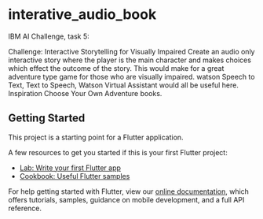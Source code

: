 # interative_audio_book

IBM AI Challenge, task 5: 

Challenge: Interactive Storytelling for Visually Impaired
Create an audio only interactive story where the player is the main character and makes choices which effect the outcome of the story.
This would make for a great adventure type game for those who are visually impaired.
watson Speech to Text, Text to Speech, Watson Virtual Assistant would all be useful here.
Inspiration Choose Your Own Adventure books.


## Getting Started

This project is a starting point for a Flutter application.

A few resources to get you started if this is your first Flutter project:

- [Lab: Write your first Flutter app](https://flutter.dev/docs/get-started/codelab)
- [Cookbook: Useful Flutter samples](https://flutter.dev/docs/cookbook)

For help getting started with Flutter, view our 
[online documentation](https://flutter.dev/docs), which offers tutorials, 
samples, guidance on mobile development, and a full API reference.
